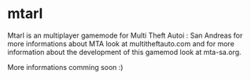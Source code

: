 mtarl
=====

Mtarl is an multiplayer gamemode for Multi Theft Autoi : San Andreas for more informations
about MTA look at multitheftauto.com and for more information about the development of this
gamemod look at mta-sa.org.

More informations comming soon :)
